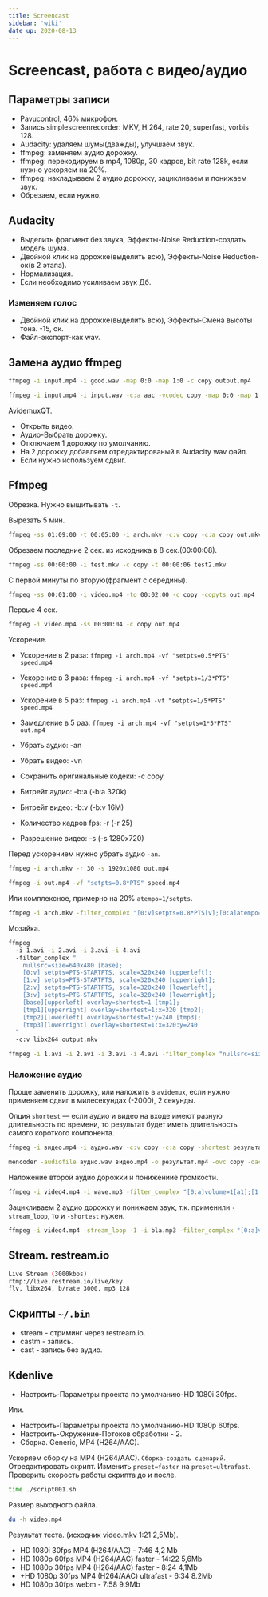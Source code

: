 ```yaml
---
title: Screencast
sidebar: 'wiki'
date_up: 2020-08-13
---
```


# Screencast, работа с видео/аудио

## Параметры записи

- Pavucontrol, 46% микрофон.
- Запись simplescreenrecorder: MKV, H.264, rate 20, superfast, vorbis 128.
- Audacity: удаляем шумы(дважды), улучшаем звук.
- ffmpeg: заменяем аудио дорожку.
- ffmpeg: перекодируем в mp4, 1080p, 30 кадров, bit rate 128k, если нужно ускоряем на 20%.
- ffmpeg: накладываем 2 аудио дорожку, зацикливаем и понижаем звук.
- Обрезаем, если нужно.


## Audacity

- Выделить фрагмент без звука, Эффекты-Noise Reduction-создать модель шума.
- Двойной клик на дорожке(выделить всю), Эффекты-Noise Reduction-ок(в 2 этапа).
- Нормализация.
- Если необходимо усиливаем звук Дб.

### Изменяем голос

- Двойной клик на дорожке(выделить всю), Эффекты-Смена высоты тона. -15, ок.
- Файл-экспорт-как wav.

## Замена аудио ffmpeg

```bash
ffmpeg -i input.mp4 -i good.wav -map 0:0 -map 1:0 -c copy output.mp4

ffmpeg -i input.mp4 -i input.wav -c:a aac -vcodec copy -map 0:0 -map 1:0 output.mp4
```

AvidemuxQT.

- Открыть видео.
- Аудио-Выбрать дорожку.
- Отключаем 1 дорожку по умолчанию.
- На 2 дорожку добавляем отредактированый в Audacity wav файл.
- Если нужно используем сдвиг.

## Ffmpeg

Обрезка. Нужно выщитывать `-t`.

Вырезать 5 мин.

```bash
ffmpeg -ss 01:09:00 -t 00:05:00 -i arch.mkv -c:v copy -c:a copy out.mkv
```

Обрезаем последние 2 сек. из исходника в 8 сек.(00:00:08).

```bash
ffmpeg -ss 00:00:00 -i test.mkv -c copy -t 00:00:06 test2.mkv
```

С первой минуты по вторую(фрагмент с середины).

```bash
ffmpeg -ss 00:01:00 -i video.mp4 -to 00:02:00 -c copy -copyts out.mp4
```

Первые 4 сек.

```bash
ffmpeg -i video.mp4 -ss 00:00:04 -c copy out.mp4
```

Ускорение.

- Ускорение в 2 раза: `ffmpeg -i arch.mp4 -vf "setpts=0.5*PTS" speed.mp4`
- Ускорение в 3 раза: `ffmpeg -i arch.mp4 -vf "setpts=1/3*PTS" speed.mp4`
- Ускорение в 5 раз: `ffmpeg -i arch.mp4 -vf "setpts=1/5*PTS" speed.mp4`
- Замедление в 5 раз: `ffmpeg -i arch.mp4 -vf "setpts=1*5*PTS" out.mp4`

- Убрать аудио: -an
- Убрать видео: -vn
- Сохранить оригинальные кодеки: -c copy
- Битрейт аудио: -b:a (-b:a 320k)
- Битрейт видео: -b:v (-b:v 16M)
- Количество кадров fps: -r (-r 25)
- Разрешение видео: -s (-s 1280x720)

Перед ускорением нужно убрать аудио `-an`.

```bash
ffmpeg -i arch.mkv -r 30 -s 1920x1080 out.mp4

ffmpeg -i out.mp4 -vf "setpts=0.8*PTS" speed.mp4
```

Или комплексное, примерно на 20% `atempo=1/setpts`.

```bash
ffmpeg -i arch.mkv -filter_complex "[0:v]setpts=0.8*PTS[v];[0:a]atempo=1.25[a]" -map "[v]" -map "[a]" -b:a 128k -r 30 -s 1920x1080 speed.mp4
```

Мозайка.

```bash
ffmpeg
  -i 1.avi -i 2.avi -i 3.avi -i 4.avi
  -filter_complex "
    nullsrc=size=640x480 [base];
    [0:v] setpts=PTS-STARTPTS, scale=320x240 [upperleft];
    [1:v] setpts=PTS-STARTPTS, scale=320x240 [upperright];
    [2:v] setpts=PTS-STARTPTS, scale=320x240 [lowerleft];
    [3:v] setpts=PTS-STARTPTS, scale=320x240 [lowerright];
    [base][upperleft] overlay=shortest=1 [tmp1];
    [tmp1][upperright] overlay=shortest=1:x=320 [tmp2];
    [tmp2][lowerleft] overlay=shortest=1:y=240 [tmp3];
    [tmp3][lowerright] overlay=shortest=1:x=320:y=240
  "
  -c:v libx264 output.mkv

ffmpeg -i 1.avi -i 2.avi -i 3.avi -i 4.avi -filter_complex "nullsrc=size=640x480 [base]; [0:v] setpts=PTS-STARTPTS, scale=320x240 [upperleft]; [1:v] setpts=PTS-STARTPTS, scale=320x240 [upperright]; [2:v] setpts=PTS-STARTPTS, scale=320x240 [lowerleft]; [3:v] setpts=PTS-STARTPTS, scale=320x240 [lowerright]; [base][upperleft] overlay=shortest=1 [tmp1]; [tmp1][upperright] overlay=shortest=1:x=320 [tmp2]; [tmp2][lowerleft] overlay=shortest=1:y=240 [tmp3]; [tmp3][lowerright] overlay=shortest=1:x=320:y=240" -c:v libx264 output.mkv
```

### Наложение аудио

Проще заменить дорожку, или наложить в `avidemux`, если нужно применяем сдвиг в милесекундах (-2000), 2 секунды.

Опция `shortest` — если аудио и видео на входе имеют разную длительность по времени, то результат будет иметь длительность самого короткого компонента.

```bash
ffmpeg -i видео.mp4 -i аудио.wav -c:v copy -c:a copy -shortest результат.mkv

mencoder -audiofile аудио.wav видео.mp4 -o результат.mp4 -ovc copy -oac copy
```

Наложение второй аудио дорожки и понижениие громкости.

```bash
ffmpeg -i video4.mp4 -i wave.mp3 -filter_complex "[0:a]volume=1[a1];[1:a]volume=0.2[a2];[a1][a2]amerge=inputs=2" -c:v copy -c:a libmp3lame -shortest out_mp3.mp4
```

Зацикливаем 2 аудио дорожку и понижаем звук, т.к. применили `-stream_loop`, то и `-shortest` нужен.

```bash
ffmpeg -i video4.mp4 -stream_loop -1 -i bla.mp3 -filter_complex "[0:a]volume=1[a1];[1:a]volume=0.03[a2];[a1][a2]amerge=inputs=2" -c:v copy -c:a libmp3lame -shortest out_mp3.mp4
```

## Stream. restream.io

```bash
Live Stream (3000kbps)
rtmp://live.restream.io/live/key
flv, libx264, b/rate 3000, mp3 128
```

## Скрипты `~/.bin`

- stream - стриминг через restream.io.
- castm - запись.
- cast - запись без аудио.

## Kdenlive

- Настроить-Параметры проекта по умолчанию-HD 1080i 30fps.

Или.

- Настроить-Параметры проекта по умолчанию-HD 1080p 60fps.
- Настроить-Окружение-Потоков обработки - 2.
- Сборка. Generic, MP4 (H264/AAC).

Ускоряем сборку на MP4 (H264/AAC). `Сборка-создать сценарий`. Отредактировать скрипт. Изменить `preset=faster` на `preset=ultrafast`. Проверить скорость работы скрипта до и после.

```bash
time ./script001.sh
```

Размер выходного файла.

```bash
du -h video.mp4
```

Результат теста. (исходник video.mkv 1:21 2,5Mb).

- HD 1080i 30fps MP4 (H264/AAC) - 7:46 4,2 Mb
- HD 1080p 60fps MP4 (H264/AAC) faster - 14:22 5,6Mb
- HD 1080p 30fps MP4 (H264/AAC) faster - 8:24 4,1Mb
- +HD 1080p 30fps MP4 (H264/AAC) ultrafast - 6:34 8.2Mb
- HD 1080p 30fps webm - 7:58 9.9Mb
